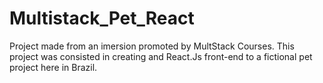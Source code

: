 # Multistack_Pet_React

Project made from an imersion promoted by MultStack Courses. This project was consisted in creating and React.Js front-end to a fictional pet project here in Brazil. 
